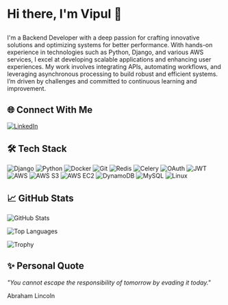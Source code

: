 # Hi there, I'm Vipul 👋

## 
I'm a Backend Developer with a deep passion for crafting innovative solutions and optimizing systems for better performance. With hands-on experience in technologies such as Python, Django, and various AWS services, I excel at developing scalable applications and enhancing user experiences. My work involves integrating APIs, automating workflows, and leveraging asynchronous processing to build robust and efficient systems. I’m driven by challenges and committed to continuous learning and improvement.


## 🌐 Connect With Me
[![LinkedIn](https://img.shields.io/badge/-LinkedIn-blue)](https://www.linkedin.com/in/vipul-more-b0b9a8265/)

## 🛠️ Tech Stack
<p>
  <img alt="Django" src="https://img.shields.io/badge/Django-092E20?style=for-the-badge&logo=django&logoColor=green" />
  <img alt="Python" src="https://img.shields.io/badge/Python-3776AB?style=for-the-badge&logo=python&logoColor=white" />
  <img alt="Docker" src="https://img.shields.io/badge/-Docker-46a2f1?style=for-the-badge&logo=docker&logoColor=white" />
  <img alt="Git" src="https://img.shields.io/badge/-Git-F05032?style=for-the-badge&logo=git&logoColor=white" />
  <img alt="Redis" src="https://img.shields.io/badge/Redis-DC382D?style=for-the-badge&logo=redis&logoColor=white" />
  <img alt="Celery" src="https://img.shields.io/badge/Celery-37814A?style=for-the-badge&logo=celery&logoColor=white" />
  <img alt="OAuth" src="https://img.shields.io/badge/OAuth-3C475B?style=for-the-badge&logo=oauth&logoColor=white" />
  <img alt="JWT" src="https://img.shields.io/badge/JWT-000000?style=for-the-badge&logo=jsonwebtokens&logoColor=white" />
  <img alt="AWS" src="https://img.shields.io/badge/Amazon%20AWS-232F3E?style=for-the-badge&logo=amazon-aws&logoColor=white" />
  <img alt="AWS S3" src="https://img.shields.io/badge/Amazon%20S3-569A31?style=for-the-badge&logo=amazons3&logoColor=white" />
  <img alt="AWS EC2" src="https://img.shields.io/badge/Amazon%20EC2-FF9900?style=for-the-badge&logo=amazonec2&logoColor=white" />
  <img alt="DynamoDB" src="https://img.shields.io/badge/Amazon%20DynamoDB-4053D6?style=for-the-badge&logo=amazondynamodb&logoColor=white" />
  <img alt="MySQL" src="https://img.shields.io/badge/MySQL-4479A1?style=for-the-badge&logo=mysql&logoColor=white" />
  <img alt="Linux" src="https://img.shields.io/badge/Linux-FCC624?style=for-the-badge&logo=linux&logoColor=black" />
</p>


## 📈 GitHub Stats
![GitHub Stats](https://github-readme-stats.vercel.app/api?username=VipulMore11&show_icons=true&theme=radical)

![Top Languages](https://github-readme-stats.vercel.app/api/top-langs/?username=VipulMore11&layout=compact&theme=radical)

![Trophy](https://github-profile-trophy.vercel.app/?username=VipulMore11&theme=dracula)

## ✨ Personal Quote
_"You cannot escape the responsibility of tomorrow by evading it today."_

  Abraham Lincoln

